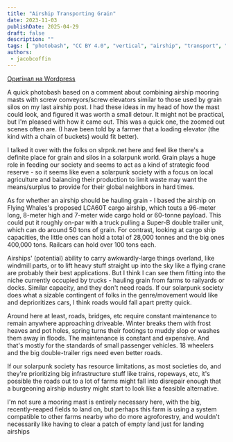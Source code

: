 ```yaml
---
title: "Airship Transporting Grain"
date: 2023-11-03
publishDate: 2025-04-29
draft: false
description: ""
tags: [ "photobash", "CC BY 4.0", "vertical", "airship", "transport", "food"]
authors:
 - jacobcoffin
---
```


[Оригінал на Wordpress](https://jacobcoffinwrites.wordpress.com/2023/11/03/airship-transporting-grain/)

A quick photobash based on a comment about combining airship mooring masts with screw conveyors/screw elevators similar to those used by grain silos on my last airship post. I had these ideas in my head of how the mast could look, and figured it was worth a small detour. It might not be practical, but I'm pleased with how it came out. This was a quick one, the zoomed out scenes often are. (I have been told by a farmer that a loading elevator (the kind with a chain of buckets) would fit better). 

I talked it over with the folks on slrpnk.net here and feel like there's a definite place for grain and silos in a solarpunk world. Grain plays a huge role in feeding our society and seems to act as a kind of strategic food reserve - so it seems like even a solarpunk society with a focus on local agriculture and balancing their production to limit waste may want the means/surplus to provide for their global neighbors in hard times.

As for whether an airship should be hauling grain - I based the airship on Flying Whales's proposed LCA60T cargo airship, which touts a 96-meter long, 8-meter high and 7-meter wide cargo hold or 60-tonne payload. This could put it roughly on-par with a truck pulling a Super-B double trailer unit, which can do around 50 tons of grain. For contrast, looking at cargo ship capacities, the little ones can hold a total of 28,000 tonnes and the big ones 400,000 tons. Railcars can hold over 100 tons each.

Airships' (potential) ability to carry awkwardly-large things overland, like windmill parts, or to lift heavy stuff straight up into the sky like a flying crane are probably their best applications. But I think I can see them fitting into the niche currently occupied by trucks - hauling grain from farms to railyards or docks. Similar capacity, and they don't need roads. If our solarpunk society does what a sizable contingent of folks in the genre/movement would like and deprioritizes cars, I think roads would fall apart pretty quick.

Around here at least, roads, bridges, etc require constant maintenance to remain anywhere approaching driveable. Winter breaks them with frost heaves and pot holes, spring turns their footings to muddy slop or washes them away in floods. The maintenance is constant and expensive. And that's mostly for the standards of small passenger vehicles. 18 wheelers and the big double-trailer rigs need even better roads.

If our solarpunk society has resource limitations, as most societies do, and they're prioritizing big infrastructure stuff like trains, ropeways, etc, it's possible the roads out to a lot of farms might fall into disrepair enough that a burgeoning airship industry might start to look like a feasible alternative.

I'm not sure a mooring mast is entirely necessary here, with the big, recently-reaped fields to land on, but perhaps this farm is using a system compatible to other farms nearby who do more agroforestry, and wouldn't necessarily like having to clear a patch of empty land just for landing airships